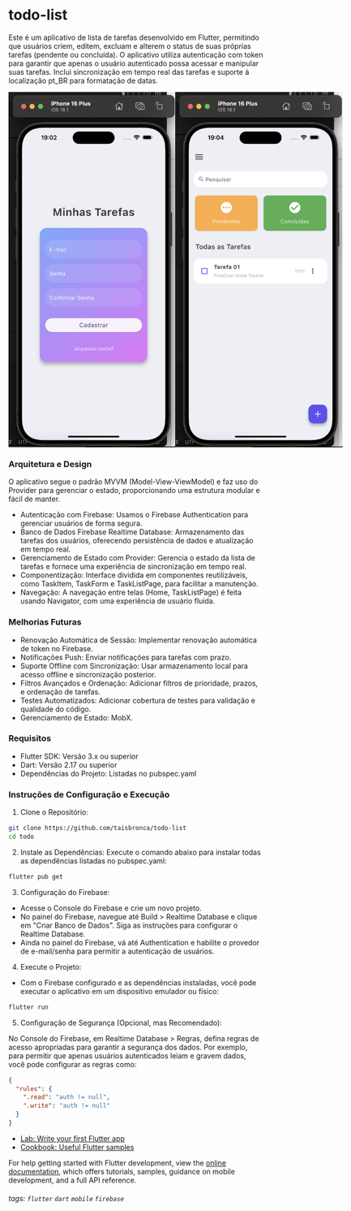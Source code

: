 # todo-list

Este é um aplicativo de lista de tarefas desenvolvido em Flutter, permitindo que usuários criem, editem, excluam e alterem o status de suas próprias tarefas (pendente ou concluída). O aplicativo utiliza autenticação com token para garantir que apenas o usuário autenticado possa acessar e manipular suas tarefas. Inclui sincronização em tempo real das tarefas e suporte à localização pt_BR para formatação de datas.

<div style="display: flex; justify-content: space-between;">
  <img src="assets/print01.png" width="400" height="700" />
 <img src="assets/print02.png" width="400" height="700" />
</div>


### Arquitetura e Design
O aplicativo segue o padrão MVVM (Model-View-ViewModel) e faz uso do Provider para gerenciar o estado, proporcionando uma estrutura modular e fácil de manter.

- Autenticação com Firebase: Usamos o Firebase Authentication para gerenciar usuários de forma segura.
- Banco de Dados Firebase Realtime Database: Armazenamento das tarefas dos usuários, oferecendo persistência de dados e atualização em tempo real.
- Gerenciamento de Estado com Provider: Gerencia o estado da lista de tarefas e fornece uma experiência de sincronização em tempo real.
- Componentização: Interface dividida em componentes reutilizáveis, como TaskItem, TaskForm e TaskListPage, para facilitar a manutenção.
- Navegação: A navegação entre telas (Home, TaskListPage) é feita usando Navigator, com uma experiência de usuário fluida.

### Melhorias Futuras
- Renovação Automática de Sessão: Implementar renovação automática de token no Firebase.
- Notificações Push: Enviar notificações para tarefas com prazo.
- Suporte Offline com Sincronização: Usar armazenamento local para acesso offline e sincronização posterior.
- Filtros Avançados e Ordenação: Adicionar filtros de prioridade, prazos, e ordenação de tarefas.
- Testes Automatizados: Adicionar cobertura de testes para validação e qualidade do código.
- Gerenciamento de Estado: MobX.

### Requisitos
- Flutter SDK: Versão 3.x ou superior
- Dart: Versão 2.17 ou superior
- Dependências do Projeto: Listadas no pubspec.yaml

### Instruções de Configuração e Execução
1. Clone o Repositório:

```bash
git clone https://github.com/taisbronca/todo-list
cd todo
```
2. Instale as Dependências: Execute o comando abaixo para instalar todas as dependências listadas no pubspec.yaml:
```bash
flutter pub get
```

3. Configuração do Firebase:

- Acesse o Console do Firebase e crie um novo projeto.
- No painel do Firebase, navegue até Build > Realtime Database e clique em "Criar Banco de Dados". Siga as instruções para configurar o Realtime Database.
- Ainda no painel do Firebase, vá até Authentication e habilite o provedor de e-mail/senha para permitir a autenticação de usuários.

4. Execute o Projeto: 
- Com o Firebase configurado e as dependências instaladas, você pode executar o aplicativo em um dispositivo emulador ou físico:
```bash
flutter run
```

5. Configuração de Segurança (Opcional, mas Recomendado):

No Console do Firebase, em Realtime Database > Regras, defina regras de acesso apropriadas para garantir a segurança dos dados. Por exemplo, para permitir que apenas usuários autenticados leiam e gravem dados, você pode configurar as regras como:
```json
{
  "rules": {
    ".read": "auth != null",
    ".write": "auth != null"
  }
}
```

- [Lab: Write your first Flutter app](https://docs.flutter.dev/get-started/codelab)
- [Cookbook: Useful Flutter samples](https://docs.flutter.dev/cookbook)

For help getting started with Flutter development, view the
[online documentation](https://docs.flutter.dev/), which offers tutorials,
samples, guidance on mobile development, and a full API reference.

###### tags: `flutter` `dart` `mobile` `firebase`
